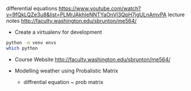 differential equations
https://www.youtube.com/watch?v=9fQkLQZe3u8&list=PLMrJAkhIeNNTYaOnVI3QpH7jgULnAmvPA
lecture notes
http://faculty.washington.edu/sbrunton/me564/

- Create a virtualenv for development
```bash
python -m venv envs    
which python
```

- Course Website
    http://faculty.washington.edu/sbrunton/me564/

- Modelling weather using Probalistic Matrix
    - diffrential equation ~ prob matrix